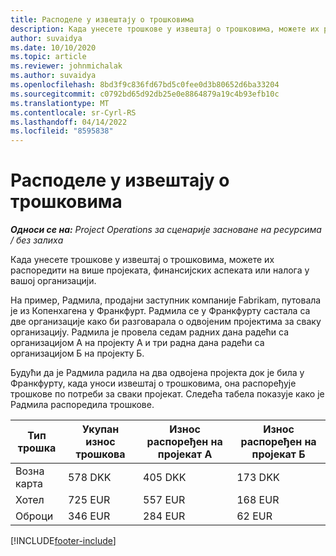 ```yaml
---
title: Расподеле у извештају о трошковима
description: Када унесете трошкове у извештај о трошковима, можете их распоредити на више пројеката, правних лица или налога у вашој организацији.
author: suvaidya
ms.date: 10/10/2020
ms.topic: article
ms.reviewer: johnmichalak
ms.author: suvaidya
ms.openlocfilehash: 8bd3f9c836fd67bd5c0fee0d3b80652d6ba33204
ms.sourcegitcommit: c0792bd65d92db25e0e8864879a19c4b93efb10c
ms.translationtype: MT
ms.contentlocale: sr-Cyrl-RS
ms.lasthandoff: 04/14/2022
ms.locfileid: "8595838"
---
```

# <a name="distributions-on-an-expense-report"></a>Расподеле у извештају о трошковима

_**Односи се на:** Project Operations за сценарије засноване на ресурсима / без залиха_

Када унесете трошкове у извештај о трошковима, можете их распоредити на више пројеката, финансијских аспеката или налога у вашој организацији.

На пример, Радмила, продајни заступник компаније Fabrikam, путовала је из Копенхагена у Франкфурт. Радмила се у Франкфурту састала са две организације како би разговарала о одвојеним пројектима за сваку организацију. Радмила је провела седам радних дана радећи са организацијом А на пројекту А и три радна дана радећи са организацијом Б на пројекту Б.

Будући да је Радмила радила на два одвојена пројекта док је била у Франкфурту, када уноси извештај о трошковима, она распоређује трошкове по потреби за сваки пројекат. Следећа табела показује како је Радмила распоредила трошкове.

| Тип трошка | Укупан износ трошкова | Износ распоређен на пројекат А | Износ распоређен на пројекат Б |
|--------------|----------------------|---------------------------------|---------------------------------|
| Возна карта   | 578 DKK              | 405 DKK                         | 173 DKK                         |
| Хотел        | 725 EUR              | 557 EUR                         | 168 EUR                         |
| Оброци        | 346 EUR              | 284 EUR                         | 62 EUR                          |


[!INCLUDE[footer-include](../includes/footer-banner.md)]